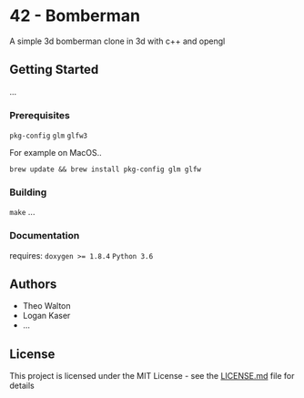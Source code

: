# 42 - Bomberman

A simple 3d bomberman clone in 3d with c++ and opengl

## Getting Started
...

### Prerequisites

`pkg-config`
`glm`
`glfw3`

For example on MacOS..
```
brew update && brew install pkg-config glm glfw
```

### Building
`make`
...

### Documentation
requires:
`doxygen >= 1.8.4`
`Python 3.6`

## Authors

* Theo Walton
* Logan Kaser
* ...

## License

This project is licensed under the MIT License - see the [LICENSE.md](LICENSE.md) file for details
